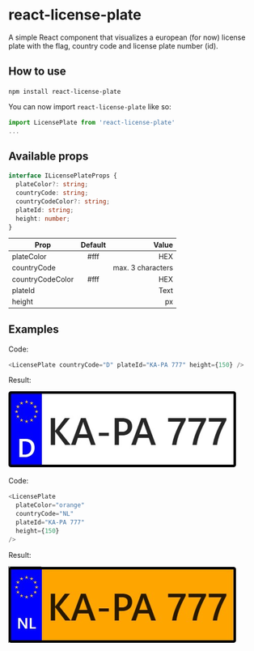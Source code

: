 # react-license-plate

A simple React component that visualizes a european (for now) license plate with the flag, country code and license plate number (id).

## How to use

`npm install react-license-plate`

You can now import `react-license-plate` like so:

```js
import LicensePlate from 'react-license-plate'
...
```

## Available props

```ts
interface ILicensePlateProps {
  plateColor?: string;
  countryCode: string;
  countryCodeColor?: string;
  plateId: string;
  height: number;
}
```

| Prop             | Default |             Value |
| ---------------- | :-----: | ----------------: |
| plateColor       |  #fff   |               HEX |
| countryCode      |         | max. 3 characters |
| countryCodeColor |  #fff   |               HEX |
| plateId          |         |              Text |
| height           |         |                px |

## Examples

Code:

```js
<LicensePlate countryCode="D" plateId="KA-PA 777" height={150} />
```

Result:

![Example One](./images/exampleGermany.jpg)

Code:

```js
<LicensePlate
  plateColor="orange"
  countryCode="NL"
  plateId="KA-PA 777"
  height={150}
/>
```

Result:

![Example Two](./images/exampleNetherlands.jpg)
